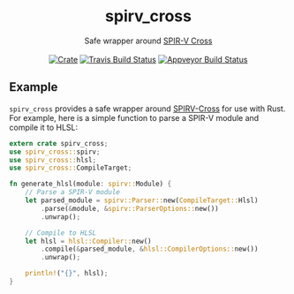 <h1 align="center">
  spirv_cross
</h1>
<div align="center">
  Safe wrapper around <a href="https://github.com/KhronosGroup/SPIRV-Cross">SPIR-V Cross</a>
</div>
<br />
<div align="center">
  <a href="https://crates.io/crates/spirv_cross"><img src="http://img.shields.io/crates/v/spirv_cross.svg?label=spirv_cross" alt="Crate"></a> <a href="https://travis-ci.org/grovesNL/spirv_cross"><img src="https://travis-ci.org/grovesNL/spirv_cross.svg?branch=master" alt="Travis Build Status" /></a> <a href="https://ci.appveyor.com/project/grovesNL/spirv-cross/branch/master"><img src="https://ci.appveyor.com/api/projects/status/ja22j0ueje51sd76/branch/master?svg=true" alt="Appveyor Build Status" /></a>
</div>

## Example

`spirv_cross` provides a safe wrapper around [SPIRV-Cross](https://github.com/KhronosGroup/SPIRV-Cross) for use with Rust. For example, here is a simple function to parse a SPIR-V module and compile it to HLSL:

```rust
extern crate spirv_cross;
use spirv_cross::spirv;
use spirv_cross::hlsl;
use spirv_cross::CompileTarget;

fn generate_hlsl(module: spirv::Module) {
    // Parse a SPIR-V module
    let parsed_module = spirv::Parser::new(CompileTarget::Hlsl)
        .parse(&module, &spirv::ParserOptions::new())
        .unwrap();

    // Compile to HLSL
    let hlsl = hlsl::Compiler::new()
        .compile(&parsed_module, &hlsl::CompilerOptions::new())
        .unwrap();

    println!("{}", hlsl);
}
```
